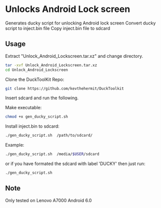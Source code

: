 # Unlocks Android Lock screen

Generates ducky script for unlocking Android lock screen
Convert ducky script to inject.bin file
Copy inject.bin file to sdcard


## Usage

Extract "Unlock_Android_Lockscreen.tar.xz" and change directory.
```sh
tar -xvf Unlock_Android_Lockscreen.tar.xz
cd Unlock_Android_Lockscreen
```
Clone the DuckToolKit Repo:

```sh
git clone https://github.com/kevthehermit/DuckToolkit
```

Insert sdcard and run the following.

Make executable:
```sh
chmod +x gen_ducky_script.sh
```

Install inject.bin to sdcard:
```sh
./gen_ducky_script.sh  /path/to/sdcard/
```

Example:
```sh
./gen_ducky_script.sh  /media/$USER/sdcard
```
or if you have formated the sdcard with label 'DUCKY' then just run:
```sh
./gen_ducky_script.sh  
```

## Note
Only tested on Lenovo A7000 Android 6.0
